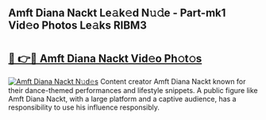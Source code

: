 ## Amft Diana Nackt Le𝚊k𝚎d N𝚞𝚍e - Part-mk1 Vid𝚎o Photos Le𝚊ks RIBM3

# <h2><a href="http://fb2f5tn.evod.top/?m=Amft+Diana+Nackt">🔗 👉🔴 Amft Diana Nackt Vid𝚎o Ph𝚘t𝚘s</a></h2>

[![Amft Diana Nackt N𝚞d𝚎s](https://i.imgur.com/8V9OHl7.gif)](http://fb2f5tn.evod.top/?m=Amft+Diana+Nackt)
Content creator Amft Diana Nackt known for their dance-themed performances and lifestyle snippets. A public figure like Amft Diana Nackt, with a large platform and a captive audience, has a responsibility to use his influence responsibly. 
